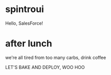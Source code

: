 # spintroui
Hello, SalesForce!
# after lunch
we're all tired from too many carbs, drink coffee

LET'S BAKE AND DEPLOY, WOO HOO
